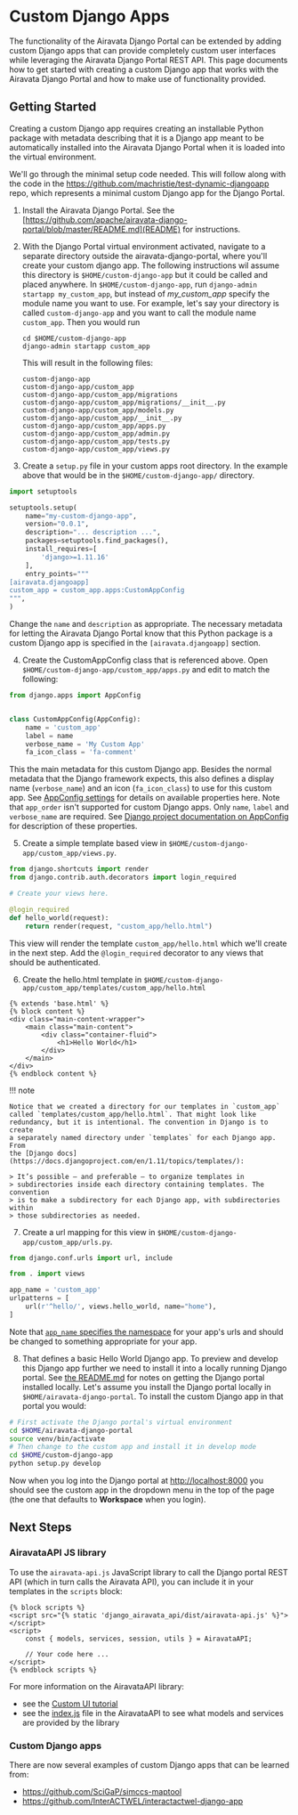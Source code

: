 # Custom Django Apps

The functionality of the Airavata Django Portal can be extended by adding custom
Django apps that can provide completely custom user interfaces while leveraging
the Airavata Django Portal REST API. This page documents how to get started with
creating a custom Django app that works with the Airavata Django Portal and how
to make use of functionality provided.

## Getting Started

Creating a custom Django app requires creating an installable Python package
with metadata describing that it is a Django app meant to be automatically
installed into the Airavata Django Portal when it is loaded into the virtual
environment.

We'll go through the minimal setup code needed. This will follow along with the
code in the <https://github.com/machristie/test-dynamic-djangoapp> repo, which
represents a minimal custom Django app for the Django Portal.

1.  Install the Airavata Django Portal. See the
    [https://github.com/apache/airavata-django-portal/blob/master/README.md](README)
    for instructions.
2.  With the Django Portal virtual environment activated, navigate to a separate
    directory outside the airavata-django-portal, where you'll create your
    custom django app. The following instructions wil assume this directory is
    `$HOME/custom-django-app` but it could be called and placed anywhere. In
    `$HOME/custom-django-app`, run `django-admin startapp my_custom_app`, but
    instead of _my_custom_app_ specify the module name you want to use. For
    example, let's say your directory is called `custom-django-app` and you want
    to call the module name `custom_app`. Then you would run

        cd $HOME/custom-django-app
        django-admin startapp custom_app

    This will result in the following files:

        custom-django-app
        custom-django-app/custom_app
        custom-django-app/custom_app/migrations
        custom-django-app/custom_app/migrations/__init__.py
        custom-django-app/custom_app/models.py
        custom-django-app/custom_app/__init__.py
        custom-django-app/custom_app/apps.py
        custom-django-app/custom_app/admin.py
        custom-django-app/custom_app/tests.py
        custom-django-app/custom_app/views.py

3.  Create a `setup.py` file in your custom apps root directory. In the example
    above that would be in the `$HOME/custom-django-app/` directory.

```python
import setuptools

setuptools.setup(
    name="my-custom-django-app",
    version="0.0.1",
    description="... description ...",
    packages=setuptools.find_packages(),
    install_requires=[
        'django>=1.11.16'
    ],
    entry_points="""
[airavata.djangoapp]
custom_app = custom_app.apps:CustomAppConfig
""",
)
```

Change the `name` and `description` as appropriate. The necessary metadata for
letting the Airavata Django Portal know that this Python package is a custom
Django app is specified in the `[airavata.djangoapp]` section.

4.  Create the CustomAppConfig class that is referenced above. Open
    `$HOME/custom-django-app/custom_app/apps.py` and edit to match the
    following:

```python
from django.apps import AppConfig


class CustomAppConfig(AppConfig):
    name = 'custom_app'
    label = name
    verbose_name = 'My Custom App'
    fa_icon_class = 'fa-comment'
```

This the main metadata for this custom Django app. Besides the normal metadata
that the Django framework expects, this also defines a display name
(`verbose_name`) and an icon (`fa_icon_class`) to use for this custom app. See
[AppConfig settings](./new_django_app.md#integrating-with-the-django-portal) for
details on available properties here. Note that `app_order` isn't supported for
custom Django apps. Only `name`, `label` and `verbose_name` are required. See
[Django project documentation on AppConfig](https://docs.djangoproject.com/en/1.11/ref/applications/#application-configuration)
for description of these properties.

5.  Create a simple template based view in
    `$HOME/custom-django-app/custom_app/views.py`.

```python
from django.shortcuts import render
from django.contrib.auth.decorators import login_required

# Create your views here.

@login_required
def hello_world(request):
    return render(request, "custom_app/hello.html")
```

This view will render the template `custom_app/hello.html` which we'll create in
the next step. Add the `@login_required` decorator to any views that should be
authenticated.

6.  Create the hello.html template in
    `$HOME/custom-django-app/custom_app/templates/custom_app/hello.html`

```django
{% extends 'base.html' %}
{% block content %}
<div class="main-content-wrapper">
    <main class="main-content">
        <div class="container-fluid">
            <h1>Hello World</h1>
        </div>
    </main>
</div>
{% endblock content %}
```

!!! note

    Notice that we created a directory for our templates in `custom_app`
    called `templates/custom_app/hello.html`. That might look like
    redundancy, but it is intentional. The convention in Django is to create
    a separately named directory under `templates` for each Django app. From
    the [Django docs](https://docs.djangoproject.com/en/1.11/topics/templates/):

    > It’s possible – and preferable – to organize templates in
    > subdirectories inside each directory containing templates. The convention
    > is to make a subdirectory for each Django app, with subdirectories within
    > those subdirectories as needed.

7.  Create a url mapping for this view in
    `$HOME/custom-django-app/custom_app/urls.py`.

```python
from django.conf.urls import url, include

from . import views

app_name = 'custom_app'
urlpatterns = [
    url(r'^hello/', views.hello_world, name="home"),
]
```

Note that
[`app_name` specifies the namespace](https://docs.djangoproject.com/en/1.11/topics/http/urls/#url-namespaces-and-included-urlconfs)
for your app's urls and should be changed to something appropriate for your app.

8. That defines a basic Hello World Django app. To preview and develop this
   Django app further we need to install it into a locally running Django
   portal. See
   [the README.md](https://github.com/apache/airavata-django-portal/blob/master/README.md)
   for notes on getting the Django portal installed locally. Let's assume you
   install the Django portal locally in `$HOME/airavata-django-portal`. To
   install the custom Django app in that portal you would:

```bash
# First activate the Django portal's virtual environment
cd $HOME/airavata-django-portal
source venv/bin/activate
# Then change to the custom app and install it in develop mode
cd $HOME/custom-django-app
python setup.py develop
```

Now when you log into the Django portal at <http://localhost:8000> you should
see the custom app in the dropdown menu in the top of the page (the one that
defaults to **Workspace** when you login).

## Next Steps

### AiravataAPI JS library

To use the `airavata-api.js` JavaScript library to call the Django portal REST
API (which in turn calls the Airavata API), you can include it in your templates
in the `scripts` block:

```django
{% block scripts %}
<script src="{% static 'django_airavata_api/dist/airavata-api.js' %}"></script>
<script>
    const { models, services, session, utils } = AiravataAPI;

    // Your code here ...
</script>
{% endblock scripts %}
```

For more information on the AiravataAPI library:

-   see the
    [Custom UI tutorial](../tutorial/custom_ui_tutorial.md#tutorial-exercise-create-a-custom-django-app)
-   see the
    [index.js](https://github.com/apache/airavata-django-portal/blob/master/django_airavata/apps/api/static/django_airavata_api/js/index.js)
    file in the AiravataAPI to see what models and services are provided by the
    library

### Custom Django apps

There are now several examples of custom Django apps that can be learned from:

-   <https://github.com/SciGaP/simccs-maptool>
-   <https://github.com/InterACTWEL/interactactwel-django-app>

